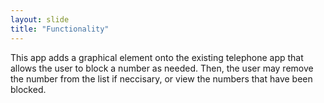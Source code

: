 ```yaml
---
layout: slide
title: "Functionality"
---
```

This app adds a graphical element onto the existing telephone app that allows the user to block a number as needed. Then, the user may remove the number from the list if neccisary, or view the numbers that have been blocked.
